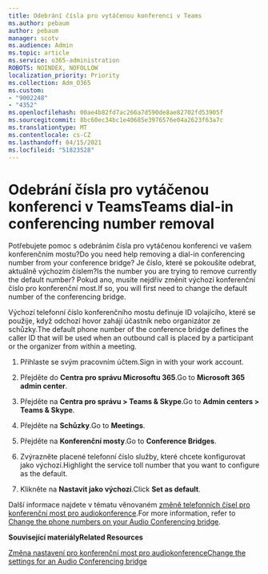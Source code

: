 ```yaml
---
title: Odebrání čísla pro vytáčenou konferenci v Teams
ms.author: pebaum
author: pebaum
manager: scotv
ms.audience: Admin
ms.topic: article
ms.service: o365-administration
ROBOTS: NOINDEX, NOFOLLOW
localization_priority: Priority
ms.collection: Adm_O365
ms.custom:
- "9002248"
- "4352"
ms.openlocfilehash: 00ae4b82fd7ac266a7d590de8ae82702fd53905f
ms.sourcegitcommit: 8bc60ec34bc1e40685e3976576e04a2623f63a7c
ms.translationtype: MT
ms.contentlocale: cs-CZ
ms.lasthandoff: 04/15/2021
ms.locfileid: "51823528"
---
```

# <a name="teams-dial-in-conferencing-number-removal"></a><span data-ttu-id="77960-102">Odebrání čísla pro vytáčenou konferenci v Teams</span><span class="sxs-lookup"><span data-stu-id="77960-102">Teams dial-in conferencing number removal</span></span>

<span data-ttu-id="77960-103">Potřebujete pomoc s odebráním čísla pro vytáčenou konferenci ve vašem konferenčním mostu?</span><span class="sxs-lookup"><span data-stu-id="77960-103">Do you need help removing a dial-in conferencing number from your conference bridge?</span></span> <span data-ttu-id="77960-104">Je číslo, které se pokoušíte odebrat, aktuálně výchozím číslem?</span><span class="sxs-lookup"><span data-stu-id="77960-104">Is the number you are trying to remove currently the default number?</span></span> <span data-ttu-id="77960-105">Pokud ano, musíte nejdřív změnit výchozí konferenční číslo pro konferenční most.</span><span class="sxs-lookup"><span data-stu-id="77960-105">If so, you will first need to change the default number of the conferencing bridge.</span></span>

<span data-ttu-id="77960-106">Výchozí telefonní číslo konferenčního mostu definuje ID volajícího, které se použije, když odchozí hovor zahájí účastník nebo organizátor ze schůzky.</span><span class="sxs-lookup"><span data-stu-id="77960-106">The default phone number of the conference bridge defines the caller ID that will be used when an outbound call is placed by a participant or the organizer from within a meeting.</span></span>

1. <span data-ttu-id="77960-107">Přihlaste se svým pracovním účtem.</span><span class="sxs-lookup"><span data-stu-id="77960-107">Sign in with your work account.</span></span>

2. <span data-ttu-id="77960-108">Přejděte do **Centra pro správu Microsoftu 365**.</span><span class="sxs-lookup"><span data-stu-id="77960-108">Go to **Microsoft 365 admin center**.</span></span>

3. <span data-ttu-id="77960-109">Přejděte na **Centra pro správu > Teams & Skype**.</span><span class="sxs-lookup"><span data-stu-id="77960-109">Go to **Admin centers > Teams & Skype**.</span></span>

4. <span data-ttu-id="77960-110">Přejděte na **Schůzky**.</span><span class="sxs-lookup"><span data-stu-id="77960-110">Go to **Meetings**.</span></span>

5. <span data-ttu-id="77960-111">Přejděte na **Konferenční mosty**.</span><span class="sxs-lookup"><span data-stu-id="77960-111">Go to **Conference Bridges**.</span></span>

6. <span data-ttu-id="77960-112">Zvýrazněte placené telefonní číslo služby, které chcete konfigurovat jako výchozí.</span><span class="sxs-lookup"><span data-stu-id="77960-112">Highlight the service toll number that you want to configure as the default.</span></span>

7. <span data-ttu-id="77960-113">Klikněte na **Nastavit jako výchozí**.</span><span class="sxs-lookup"><span data-stu-id="77960-113">Click **Set as default**.</span></span>

<span data-ttu-id="77960-114">Další informace najdete v tématu věnovaném [změně telefonních čísel pro konferenční most pro audiokonference](https://docs.microsoft.com/microsoftteams/change-the-phone-numbers-on-your-audio-conferencing-bridge).</span><span class="sxs-lookup"><span data-stu-id="77960-114">For more information, refer to [Change the phone numbers on your Audio Conferencing bridge](https://docs.microsoft.com/microsoftteams/change-the-phone-numbers-on-your-audio-conferencing-bridge).</span></span>

<span data-ttu-id="77960-115">**Související materiály**</span><span class="sxs-lookup"><span data-stu-id="77960-115">**Related Resources**</span></span>

[<span data-ttu-id="77960-116">Změna nastavení pro konferenční most pro audiokonference</span><span class="sxs-lookup"><span data-stu-id="77960-116">Change the settings for an Audio Conferencing bridge</span></span>](https://docs.microsoft.com/microsoftteams/change-the-settings-for-an-audio-conferencing-bridge)

